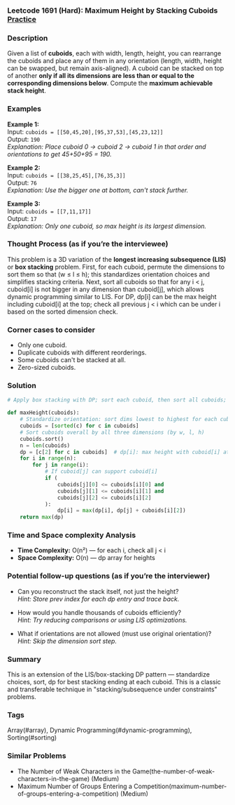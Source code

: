 ### Leetcode 1691 (Hard): Maximum Height by Stacking Cuboids  [Practice](https://leetcode.com/problems/maximum-height-by-stacking-cuboids)

### Description  
Given a list of **cuboids**, each with ​width, length, height, you can rearrange the cuboids and place any of them in any orientation (length, width, height can be swapped, but remain axis-aligned). A cuboid can be stacked on top of another **only if all its dimensions are less than or equal to the corresponding dimensions below**. Compute the **maximum achievable stack height**.

### Examples  

**Example 1:**  
Input: `cuboids = [[50,45,20],[95,37,53],[45,23,12]]`  
Output: `190`  
*Explanation: Place cuboid 0 → cuboid 2 → cuboid 1 in that order and orientations to get 45+50+95 = 190.*

**Example 2:**  
Input: `cuboids = [[38,25,45],[76,35,3]]`  
Output: `76`  
*Explanation: Use the bigger one at bottom, can't stack further.*

**Example 3:**  
Input: `cuboids = [[7,11,17]]`  
Output: `17`  
*Explanation: Only one cuboid, so max height is its largest dimension.*

### Thought Process (as if you’re the interviewee)  
This problem is a 3D variation of the **longest increasing subsequence (LIS)** or **box stacking** problem. First, for each cuboid, permute the dimensions to sort them so that (w ≤ l ≤ h); this standardizes orientation choices and simplifies stacking criteria. Next, sort all cuboids so that for any i < j, cuboid[i] is not bigger in any dimension than cuboid[j], which allows dynamic programming similar to LIS. For DP, dp[i] can be the max height including cuboid[i] at the top; check all previous j < i which can be under i based on the sorted dimension check.

### Corner cases to consider  
- Only one cuboid.
- Duplicate cuboids with different reorderings.
- Some cuboids can't be stacked at all.
- Zero-sized cuboids.

### Solution

```python
# Apply box stacking with DP; sort each cuboid, then sort all cuboids; classic DP

def maxHeight(cuboids):
    # Standardize orientation: sort dims lowest to highest for each cuboid
    cuboids = [sorted(c) for c in cuboids]
    # Sort cuboids overall by all three dimensions (by w, l, h)
    cuboids.sort()
    n = len(cuboids)
    dp = [c[2] for c in cuboids]  # dp[i]: max height with cuboid[i] at top
    for i in range(n):
        for j in range(i):
            # If cuboid[j] can support cuboid[i]
            if (
                cuboids[j][0] <= cuboids[i][0] and
                cuboids[j][1] <= cuboids[i][1] and
                cuboids[j][2] <= cuboids[i][2]
            ):
                dp[i] = max(dp[i], dp[j] + cuboids[i][2])
    return max(dp)
```

### Time and Space complexity Analysis  
- **Time Complexity:** O(n²) — for each i, check all j < i
- **Space Complexity:** O(n) — dp array for heights


### Potential follow-up questions (as if you’re the interviewer)  

- Can you reconstruct the stack itself, not just the height?  
  *Hint: Store prev index for each dp entry and trace back.*

- How would you handle thousands of cuboids efficiently?  
  *Hint: Try reducing comparisons or using LIS optimizations.*

- What if orientations are not allowed (must use original orientation)?  
  *Hint: Skip the dimension sort step.*

### Summary
This is an extension of the LIS/box-stacking DP pattern — standardize choices, sort, dp for best stacking ending at each cuboid. This is a classic and transferable technique in "stacking/subsequence under constraints" problems.

### Tags
Array(#array), Dynamic Programming(#dynamic-programming), Sorting(#sorting)

### Similar Problems
- The Number of Weak Characters in the Game(the-number-of-weak-characters-in-the-game) (Medium)
- Maximum Number of Groups Entering a Competition(maximum-number-of-groups-entering-a-competition) (Medium)